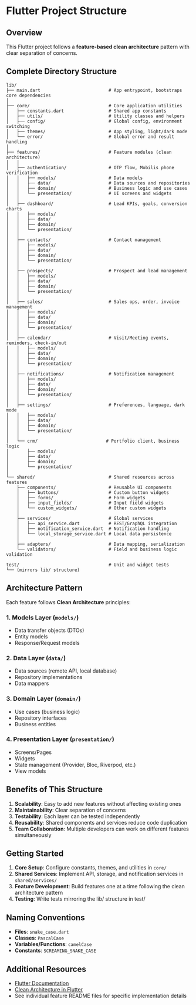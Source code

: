# Flutter Project Structure

## Overview
This Flutter project follows a **feature-based clean architecture** pattern with clear separation of concerns.

## Complete Directory Structure

```
lib/
├── main.dart                          # App entrypoint, bootstraps core dependencies
│
├── core/                              # Core application utilities
│   ├── constants.dart                 # Shared app constants
│   ├── utils/                         # Utility classes and helpers
│   ├── config/                        # Global config, environment switching
│   ├── themes/                        # App styling, light/dark mode
│   └── error/                         # Global error and result handling
│
├── features/                          # Feature modules (clean architecture)
│   │
│   ├── authentication/                # OTP flow, Mobilis phone verification
│   │   ├── models/                    # Data models
│   │   ├── data/                      # Data sources and repositories
│   │   ├── domain/                    # Business logic and use cases
│   │   └── presentation/              # UI screens and widgets
│   │
│   ├── dashboard/                     # Lead KPIs, goals, conversion charts
│   │   ├── models/
│   │   ├── data/
│   │   ├── domain/
│   │   └── presentation/
│   │
│   ├── contacts/                      # Contact management
│   │   ├── models/
│   │   ├── data/
│   │   ├── domain/
│   │   └── presentation/
│   │
│   ├── prospects/                     # Prospect and lead management
│   │   ├── models/
│   │   ├── data/
│   │   ├── domain/
│   │   └── presentation/
│   │
│   ├── sales/                         # Sales ops, order, invoice management
│   │   ├── models/
│   │   ├── data/
│   │   ├── domain/
│   │   └── presentation/
│   │
│   ├── calendar/                      # Visit/Meeting events, reminders, check-in/out
│   │   ├── models/
│   │   ├── data/
│   │   ├── domain/
│   │   └── presentation/
│   │
│   ├── notifications/                 # Notification management
│   │   ├── models/
│   │   ├── data/
│   │   ├── domain/
│   │   └── presentation/
│   │
│   ├── settings/                      # Preferences, language, dark mode
│   │   ├── models/
│   │   ├── data/
│   │   ├── domain/
│   │   └── presentation/
│   │
│   └── crm/                          # Portfolio client, business logic
│       ├── models/
│       ├── data/
│       ├── domain/
│       └── presentation/
│
└── shared/                            # Shared resources across features
    ├── components/                    # Reusable UI components
    │   ├── buttons/                   # Custom button widgets
    │   ├── forms/                     # Form widgets
    │   ├── input_fields/              # Input field widgets
    │   └── custom_widgets/            # Other custom widgets
    │
    ├── services/                      # Global services
    │   ├── api_service.dart           # REST/GraphQL integration
    │   ├── notification_service.dart  # Notification handling
    │   └── local_storage_service.dart # Local data persistence
    │
    ├── adapters/                      # Data mapping, serialization
    └── validators/                    # Field and business logic validation

test/                                  # Unit and widget tests
└── (mirrors lib/ structure)
```

## Architecture Pattern

Each feature follows **Clean Architecture** principles:

### 1. Models Layer (`models/`)
- Data transfer objects (DTOs)
- Entity models
- Response/Request models

### 2. Data Layer (`data/`)
- Data sources (remote API, local database)
- Repository implementations
- Data mappers

### 3. Domain Layer (`domain/`)
- Use cases (business logic)
- Repository interfaces
- Business entities

### 4. Presentation Layer (`presentation/`)
- Screens/Pages
- Widgets
- State management (Provider, Bloc, Riverpod, etc.)
- View models

## Benefits of This Structure

1. **Scalability**: Easy to add new features without affecting existing ones
2. **Maintainability**: Clear separation of concerns
3. **Testability**: Each layer can be tested independently
4. **Reusability**: Shared components and services reduce code duplication
5. **Team Collaboration**: Multiple developers can work on different features simultaneously

## Getting Started

1. **Core Setup**: Configure constants, themes, and utilities in `core/`
2. **Shared Services**: Implement API, storage, and notification services in `shared/services/`
3. **Feature Development**: Build features one at a time following the clean architecture pattern
4. **Testing**: Write tests mirroring the lib/ structure in test/

## Naming Conventions

- **Files**: `snake_case.dart`
- **Classes**: `PascalCase`
- **Variables/Functions**: `camelCase`
- **Constants**: `SCREAMING_SNAKE_CASE`

## Additional Resources

- [Flutter Documentation](https://flutter.dev/docs)
- [Clean Architecture in Flutter](https://resocoder.com/flutter-clean-architecture-tdd/)
- See individual feature README files for specific implementation details
